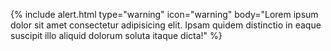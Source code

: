{% include alert.html type="warning" icon="warning" body="Lorem ipsum dolor sit amet consectetur adipisicing elit. Ipsam quidem distinctio in eaque suscipit illo aliquid dolorum soluta itaque dicta!" %}
